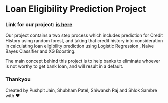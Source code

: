 # Loan Eligibility Prediction Project
### Link for our project: [is here](https://colab.research.google.com/drive/1B6MqtjxXmotlWhsUSyXcViUuPvvmUXHd?usp=sharing)

Our project contains a two step process which includes prediction for Credit History using random forest, and taking that credit history into consideration in calculating loan eligibility prediction using Logistic Regression , Naive Bayes Classifier and XG Boosting.

The main concept behind this project is to help banks to eliminate whoever is not worthy to get bank loan, and will result in a default.

### Thankyou
Created by Pushpit Jain, Shubham Patel, Shiwansh Raj and Shlok Sambre with ❤️
